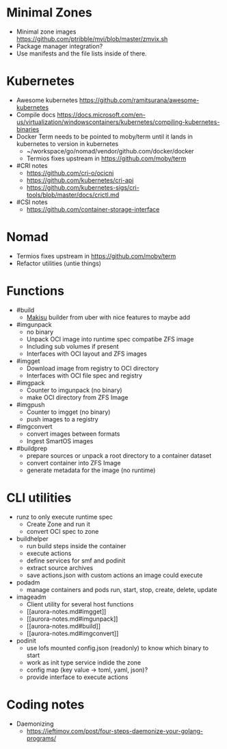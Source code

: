 
# Minimal Zones
- Minimal zone images https://github.com/ptribble/mvi/blob/master/zmvix.sh
- Package manager integration?
- Use manifests and the file lists inside of there.
# Kubernetes
- Awesome kubernetes https://github.com/ramitsurana/awesome-kubernetes
- Compile docs https://docs.microsoft.com/en-us/virtualization/windowscontainers/kubernetes/compiling-kubernetes-binaries
- Docker Term needs to be pointed to moby/term until it lands in kubernetes to version in kubernetes
  - ~/workspace/go/nomad/vendor/github.com/docker/docker
  - Termios fixes upstream in https://github.com/moby/term
- #CRI notes
  - https://github.com/cri-o/ocicni
  - https://github.com/kubernetes/cri-api
  - https://github.com/kubernetes-sigs/cri-tools/blob/master/docs/crictl.md
- #CSI notes
  - https://github.com/container-storage-interface
# Nomad
- Termios fixes upstream in https://github.com/moby/term
- Refactor utilities (untie things)
# Functions
- #build
  - [Makisu](https://github.com/uber/makisu) builder from uber with nice features to maybe add
- #imgunpack
  - no binary
  - Unpack OCI image into runtime spec compatibe ZFS image
  - Including sub volumes if present
  - Interfaces with OCI layout and ZFS images
- #imgget
  - Download image from registry to OCI directory
  - Interfaces with OCI file spec and registry
- #imgpack
  - Counter to imgunpack (no binary)
  - make OCI directory from ZFS Image
- #imgpush
  - Counter to imgget (no binary)
  - push images to a registry
- #imgconvert
  - convert images between formats 
  - Ingest SmartOS images
- #buildprep
  - prepare sources or unpack a root directory to a container dataset
  - convert container into ZFS Image
  - generate metadata for the image (no runtime)
# CLI utilities
- runz to only execute runtime spec
  - Create Zone and run it
  - convert OCI spec to zone
- buildhelper
  - run build steps inside the container
  - execute actions
  - define services for smf and podinit
  - extract source archives
  - save actions.json with custom actions an image could execute
- podadm
  - manage containers and pods run, start, stop, create, delete, update
- imageadm
  - Client utility for several host functions
  - [[aurora-notes.md#imgget]]
  - [[aurora-notes.md#imgunpack]]
  - [[aurora-notes.md#build]]
  - [[aurora-notes.md#imgconvert]]
- podinit
  - use lofs mounted config.json (readonly) to know which binary to start
  - work as init type service indide the zone
  - config map (key value -> toml, yaml, json)?
  - provide interface to execute actions
# Coding notes
- Daemonizing 
  - https://ieftimov.com/post/four-steps-daemonize-your-golang-programs/
